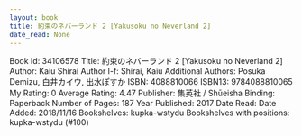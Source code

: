 ```yaml
---
layout: book
title: 約束のネバーランド 2 [Yakusoku no Neverland 2]
date_read: None
---
```


Book Id: 34106578
Title: 約束のネバーランド 2 [Yakusoku no Neverland 2]
Author: Kaiu Shirai
Author l-f: Shirai, Kaiu
Additional Authors: Posuka Demizu, 白井カイウ, 出水ぽすか
ISBN: 4088810066
ISBN13: 9784088810065
My Rating: 0
Average Rating: 4.47
Publisher: 集英社 / Shūeisha
Binding: Paperback
Number of Pages: 187
Year Published: 2017
Date Read: 
Date Added: 2018/11/16
Bookshelves: kupka-wstydu
Bookshelves with positions: kupka-wstydu (#100)

